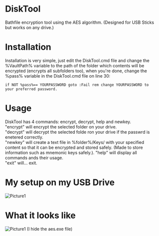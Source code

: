 # DiskTool
Bathfile encryption tool using the AES algorithm. (Designed for USB Sticks but works on any drive.)

# Installation
Installation is very simple, just edit the DiskTool.cmd file and change the %VaultPath% variable to the path of the folder which contents will be encrypted (encrypts all subfolders too), when you're done, change the %pass% variable in the DiskTool.cmd file on line 30:

```batch
if NOT %pass%== YOURPASSWORD goto :Fail rem change YOURPASSWORD to your preferred password.
```

# Usage
DiskTool has 4 commands: encrypt, decrypt, help and newkey.  
"encrypt" will encrypt the selected folder on your drive.  
"decrypt" will decrypt the selected folde ron your drive if the passwrd is enetered correctly.  
"newkey" will create a text file in %folder%/Keys/ with your specified content so that it can be encrypted and stored safely. (Made to store information such as mnemonic keys safely.). 
"help" will display all commands ands their usage.  
"exit" will... exit.  

# My setup on my USB Drive
![Picture1](https://i.ibb.co/zVRz64v/73lzau0n.png)

# What it looks like
![Picture1](https://i.ibb.co/s6nxYK0/q6zj9gi2.png)
(I hide the aes.exe file)
